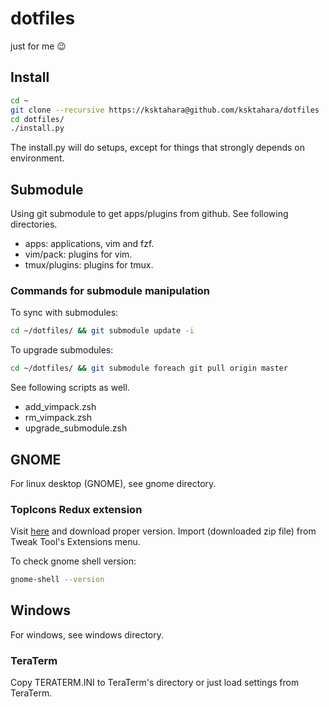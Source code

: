 # dotfiles
just for me 😉

## Install

```bash
cd ~
git clone --recursive https://ksktahara@github.com/ksktahara/dotfiles
cd dotfiles/
./install.py
```

The install.py will do setups,
except for things that strongly depends on environment.

## Submodule
Using git submodule to get apps/plugins from github.
See following directories.

* apps: applications, vim and fzf.
* vim/pack: plugins for vim.
* tmux/plugins: plugins for tmux.

### Commands for submodule manipulation
To sync with submodules:

```bash
cd ~/dotfiles/ && git submodule update -i
```

To upgrade submodules:

```bash
cd ~/dotfiles/ && git submodule foreach git pull origin master
```

See following scripts as well.

* add\_vimpack.zsh
* rm\_vimpack.zsh
* upgrade\_submodule.zsh

## GNOME
For linux desktop (GNOME), see gnome directory.

### TopIcons Redux extension
Visit [here](https://extensions.gnome.org/extension/1497/topicons-redux/) and
download proper version.
Import (downloaded zip file) from Tweak Tool's Extensions menu.

To check gnome shell version:

```bash
gnome-shell --version
```

## Windows
For windows, see windows directory.

### TeraTerm
Copy TERATERM.INI to TeraTerm's directory or just load settings from TeraTerm.
